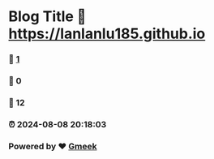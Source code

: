 # Blog Title :link: https://lanlanlu185.github.io 
### :page_facing_up: [1](https://lanlanlu185.github.io/tag.html) 
### :speech_balloon: 0 
### :hibiscus: 12 
### :alarm_clock: 2024-08-08 20:18:03 
### Powered by :heart: [Gmeek](https://github.com/Meekdai/Gmeek)
